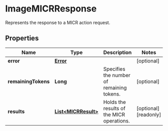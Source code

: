 

# ImageMICRResponse

Represents the response to a MICR action request.
## Properties

Name | Type | Description | Notes
------------ | ------------- | ------------- | -------------
**error** | [**Error**](Error.md) |  |  [optional]
**remainingTokens** | **Long** | Specifies the number of remaining tokens. |  [optional]
**results** | [**List&lt;MICRResult&gt;**](MICRResult.md) | Holds the results of the MICR operations. |  [optional] [readonly]



